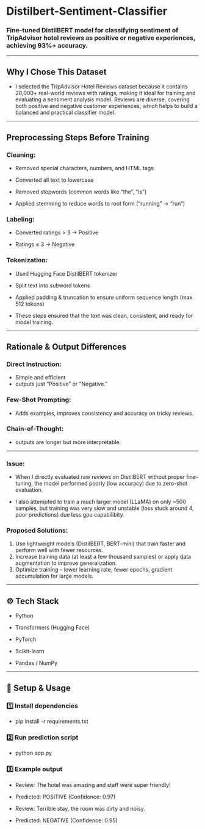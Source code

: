 # Distilbert-Sentiment-Classifier

### Fine-tuned DistilBERT model for classifying sentiment of TripAdvisor hotel reviews as positive or negative experiences, achieving 93%+ accuracy.
***
## Why I Chose This Dataset

- I selected the TripAdvisor Hotel Reviews dataset because it contains 20,000+ real-world reviews with ratings, making it ideal for training and evaluating a sentiment analysis model. Reviews are diverse, covering both positive and negative customer experiences, which helps to build a balanced and practical classifier model.
***
## Preprocessing Steps Before Training

### Cleaning:

- Removed special characters, numbers, and HTML tags

- Converted all text to lowercase

- Removed stopwords (common words like “the”, “is”)

- Applied stemming to reduce words to root form (“running” → “run”)

### Labeling:

- Converted ratings > 3 → Positive

- Ratings ≤ 3 → Negative

### Tokenization:

- Used Hugging Face DistilBERT tokenizer

- Split text into subword tokens

- Applied padding & truncation to ensure uniform sequence length (max 512 tokens)

- These steps ensured that the text was clean, consistent, and ready for model training.
***
## Rationale & Output Differences

### Direct Instruction: 
- Simple and efficient
- outputs just “Positive” or “Negative.”

### Few-Shot Prompting: 
- Adds examples, improves consistency and accuracy on tricky reviews.

### Chain-of-Thought: 
- outputs are longer but more interpretable.
***
### Issue:

- When I directly evaluated raw reviews on DistilBERT without proper fine-tuning, the model performed poorly (low accuracy) due to zero-shot evaluation.

- I also attempted to train a much larger model (LLaMA) on only ~500 samples, but training was very slow and unstable (loss stuck around 4, poor predictions) due less gpu capabilibity.
### Proposed Solutions:

1. Use lightweight models (DistilBERT, BERT-mini) that train faster and perform well with fewer resources.
2. Increase training data (at least a few thousand samples) or apply data augmentation to improve generalization.
3. Optimize training – lower learning rate, fewer epochs, gradient accumulation for large models.
***
## ⚙️ Tech Stack

- Python

- Transformers (Hugging Face)

- PyTorch

- Scikit-learn

- Pandas / NumPy
***
## 🚀 Setup & Usage
### 1️⃣ Install dependencies
- pip install -r requirements.txt

### 2️⃣ Run prediction script
- python app.py

### 3️⃣ Example output
- Review: The hotel was amazing and staff were super friendly!
- Predicted: POSITIVE (Confidence: 0.97)

- Review: Terrible stay, the room was dirty and noisy.
- Predicted: NEGATIVE (Confidence: 0.95)
